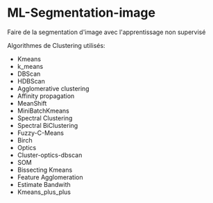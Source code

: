 # ML-Segmentation-image
Faire de la segmentation d'image avec l'apprentissage non supervisé

Algorithmes de Clustering utilisés:

  - Kmeans
  - k_means
  - DBScan
  - HDBScan
  - Agglomerative clustering
  - Affinity propagation
  - MeanShift
  - MiniBatchKmeans
  - Spectral Clustering
  - Spectral BiClustering
  - Fuzzy-C-Means
  - Birch
  - Optics
  - Cluster-optics-dbscan
  - SOM
  - Bissecting Kmeans
  - Feature Agglomeration
  - Estimate Bandwith
  - Kmeans_plus_plus

